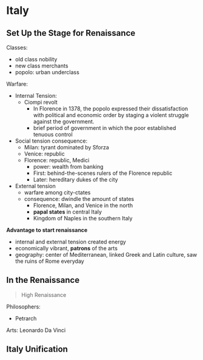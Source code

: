 # Italy
## Set Up the Stage for Renaissance 
Classes: 
  - old class nobility
  - new class merchants
  - popolo: urban underclass
  
Warfare: 
  - Internal Tension:
    - Ciompi revolt
      - In Florence in 1378, the popolo expressed their dissatisfaction with political and economic order by staging a violent struggle against the government.
      - brief period of government in which the poor established tenuous control
  - Social tension consequence:
     - Milan: tyrant dominated by Sforza
     - Venice: republic
     - Florence: republic, Medici
        - power: wealth from banking 
        - First: behind-the-scenes rulers of the Florence republic
        - Later: hereditary dukes of the city
  - External tension
    - warfare among city-ctates
    - consequence: dwindle the amount of states
      - Florence, Milan, and Venice in the north
      - **papal states** in central Italy
      - Kingdom of Naples in the southern Italy

  **Advantage to start renaissance**
   - internal and external tension created energy
   - economically vibrant, **patrons** of the arts
   - geography: center of Mediterranean, linked Greek and Latin culture, saw the ruins of Rome everyday

## In the Renaissance
>High Renaissance

Philosophers:
  - Petrarch

Arts:
Leonardo Da Vinci





## Italy Unification

<!--stackedit_data:
eyJoaXN0b3J5IjpbMTkxNDA2ODg3OSw3MzA5OTgxMTZdfQ==
-->